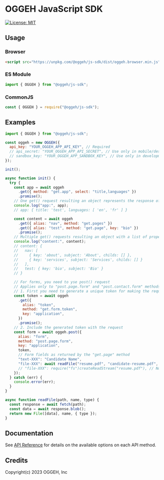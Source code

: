 # OGGEH JavaScript SDK

[![License: MIT](https://img.shields.io/badge/License-MIT-yellow.svg)](https://opensource.org/licenses/MIT)

## Usage

### Browser

```html
<script src="https://unpkg.com/@oggeh/js-sdk/dist/oggeh.browser.min.js"></script>
```

### ES Module

```javascript
import { OGGEH } from "@oggeh/js-sdk";
```

### CommonJS

```javascript
const { OGGEH } = require("@oggeh/js-sdk");
```

## Examples

```javascript
import { OGGEH } from "@oggeh/js-sdk";

const oggeh = new OGGEH({
  api_key: "YOUR_OGGEH_APP_API_KEY", // Required
  // api_secret: "YOUR_OGGEH_APP_API_SECRET", // Use only in mobile/desktop apps
  // sandbox_key: "YOUR_OGGEH_APP_SANDBOX_KEY", // Use only in development environment
});

init();

async function init() {
  try {
    const app = await oggeh
      .get({ method: "get.app", select: "title,languages" })
      .promise();
    // One get() request resulting an object represents the response of the specified method
    console.log("app:", app);
    // app: { title: 'test', languages: [ 'en', 'fr' ] }

    const content = await oggeh
      .get({ alias: "nav", method: "get.pages" })
      .get({ alias: "test", method: "get.page", key: "bio" })
      .promise();
    // Multiple get() requests resulting an object with a list of properties, each property represents the specified method "alias" with a value represents the response of that method
    console.log("content:", content);
    // content: {
    //   nav: [
    //     { key: 'about', subject: 'About', childs: [] },
    //     { key: 'services', subject: 'Services', childs: [] }
    //   ],
    //   test: { key: 'bio', subject: 'Bio' }
    // }

    // For forms, you need to yse post() request
    // Applies only to "post.page.form" and "post.contact.form" methods
    // 1. First you need to generate a unique token for making the request
    const token = await oggeh
      .get({
        alias: "token",
        method: "get.form.token",
        key: "application",
      })
      .promise();
    // 2. Include the generated token with the request
    const form = await oggeh.post({
      alias: "form",
      method: "post.page.form",
      key: "application",
      token,
      // Form fields as returned by the "get.page" method
      "text-XXX": "Candidate Name",
      "file-XXX": await readFile("resume.pdf", "candidate-resume.pdf", "pdf"), // Browser file example
      // "file-XXX": require("fs")createReadStream("resume.pdf"), // NodeJS file example
    });
  } catch (err) {
    console.error(err);
  }
}

async function readFile(path, name, type) {
  const response = await fetch(path);
  const data = await response.blob();
  return new File([data], name, { type });
}
```

## Documentation

See [API Reference](https://docs.oggeh.com/#reference-section) for details on the available options on each API method.

## Credits

Copyright(c) 2023 OGGEH, Inc
